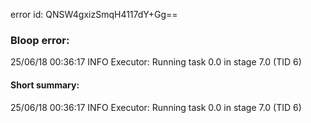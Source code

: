 error id: QNSW4gxizSmqH4117dY+Gg==
### Bloop error:

25/06/18 00:36:17 INFO Executor: Running task 0.0 in stage 7.0 (TID 6)
#### Short summary: 

25/06/18 00:36:17 INFO Executor: Running task 0.0 in stage 7.0 (TID 6)